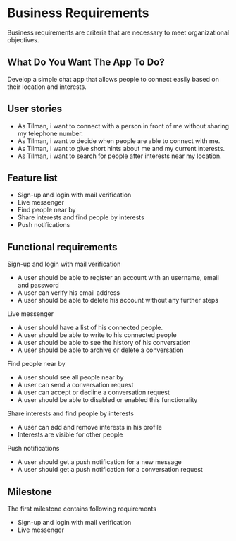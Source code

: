 # Business Requirements

Business requirements are criteria that are necessary to meet organizational objectives.

## What Do You Want The App To Do?

Develop a simple chat app that allows people to connect easily based on their location and interests.

## User stories

- As Tilman, i want to connect with a person in front of me without sharing my telephone number.
- As Tilman, i want to decide when people are able to connect with me.
- As Tilman, i want to give short hints about me and my current interests.
- As Tilman, i want to search for people after interests near my location.

## Feature list

- Sign-up and login with mail verification
- Live messenger
- Find people near by
- Share interests and find people by interests
- Push notifications

## Functional requirements

Sign-up and login with mail verification

- A user should be able to register an account with an username, email and password
- A user can verify his email address
- A user should be able to delete his account without any further steps

Live messenger

- A user should have a list of his connected people.
- A user should be able to write to his connected people
- A user should be able to see the history of his conversation
- A user should be able to archive or delete a conversation

Find people near by

- A user should see all people near by
- A user can send a conversation request
- A user can accept or decline a conversation request
- A user should be able to disabled or enabled this functionality

Share interests and find people by interests

- A user can add and remove interests in his profile
- Interests are visible for other people

Push notifications

- A user should get a push notification for a new message
- A user should get a push notification for a conversation request

## Milestone

The first milestone contains following requirements

- Sign-up and login with mail verification
- Live messenger
